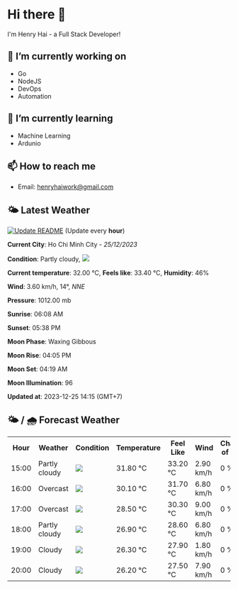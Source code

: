 # Hi there 👋

I'm Henry Hai - a Full Stack Developer!

## 🔭 I’m currently working on

- Go
- NodeJS
- DevOps
- Automation

## 🌱 I’m currently learning

- Machine Learning
- Ardunio

## 📫 How to reach me

- Email: <henryhaiwork@gmail.com>

## 🌤️ Latest Weather
[![Update README](https://github.com/henry0hai/henry0hai/actions/workflows/udpateReadme.yml/badge.svg)](https://github.com/henry0hai/henry0hai/actions/workflows/udpateReadme.yml)
(Update every **hour**)
<!-- CURRENT_WEATHER:START -->
**Current City**: Ho Chi Minh City - *25/12/2023*

**Condition**: Partly cloudy, <img src="https://cdn.weatherapi.com/weather/64x64/day/116.png"/>

**Current temperature**: 32.00 °C, **Feels like**: 33.40 °C, **Humidity**: 46%

**Wind**: 3.60 km/h, 14°, *NNE*

**Pressure**: 1012.00 mb

**Sunrise**: 06:08 AM

**Sunset**: 05:38 PM

**Moon Phase**: Waxing Gibbous

**Moon Rise**: 04:05 PM

**Moon Set**: 04:19 AM

**Moon Illumination**: 96

**Updated at**: 2023-12-25 14:15 (GMT+7)<!-- CURRENT_WEATHER:END -->

## 🌤️ / 🌧️ Forecast Weather
<!-- FORECAST_WEATHER:START -->
<table>
		<tr>
			<th>Hour</th>
			<th>Weather</th>
			<th>Condition</th>
			<th>Temperature</th>
			<th>Feel Like</th>
			<th>Wind</th>
			<th>Chance of Rain</th>
		</tr>
				<tr>
					<td>15:00</td>
					<td>Partly cloudy</td>
					<td><img src='https://cdn.weatherapi.com/weather/64x64/day/116.png'/></td>
					<td>31.80 °C</td>
					<td>33.20 °C</td>
					<td>2.90 km/h</td>
					<td>0 %</td>
				</tr>
				<tr>
					<td>16:00</td>
					<td>Overcast</td>
					<td><img src='https://cdn.weatherapi.com/weather/64x64/day/122.png'/></td>
					<td>30.10 °C</td>
					<td>31.70 °C</td>
					<td>6.80 km/h</td>
					<td>0 %</td>
				</tr>
				<tr>
					<td>17:00</td>
					<td>Overcast</td>
					<td><img src='https://cdn.weatherapi.com/weather/64x64/day/122.png'/></td>
					<td>28.50 °C</td>
					<td>30.30 °C</td>
					<td>9.00 km/h</td>
					<td>0 %</td>
				</tr>
				<tr>
					<td>18:00</td>
					<td>Partly cloudy</td>
					<td><img src='https://cdn.weatherapi.com/weather/64x64/night/116.png'/></td>
					<td>26.90 °C</td>
					<td>28.60 °C</td>
					<td>6.80 km/h</td>
					<td>0 %</td>
				</tr>
				<tr>
					<td>19:00</td>
					<td>Cloudy</td>
					<td><img src='https://cdn.weatherapi.com/weather/64x64/night/119.png'/></td>
					<td>26.30 °C</td>
					<td>27.90 °C</td>
					<td>1.80 km/h</td>
					<td>0 %</td>
				</tr>
				<tr>
					<td>20:00</td>
					<td>Cloudy</td>
					<td><img src='https://cdn.weatherapi.com/weather/64x64/night/119.png'/></td>
					<td>26.20 °C</td>
					<td>27.50 °C</td>
					<td>7.90 km/h</td>
					<td>0 %</td>
				</tr>
</table>
<!-- FORECAST_WEATHER:END -->
